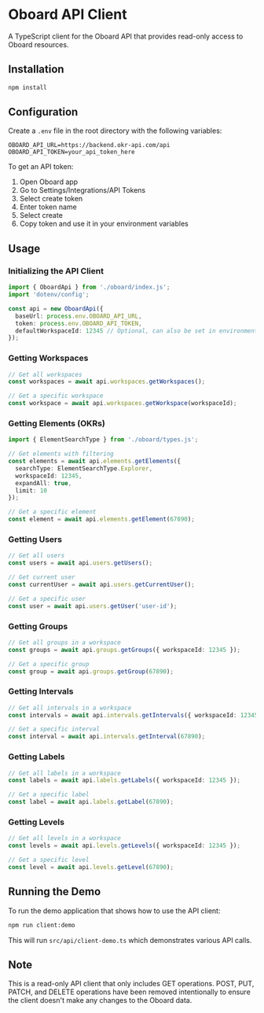 # Oboard API Client

A TypeScript client for the Oboard API that provides read-only access to Oboard resources.

## Installation

```bash
npm install
```

## Configuration

Create a `.env` file in the root directory with the following variables:

```
OBOARD_API_URL=https://backend.okr-api.com/api
OBOARD_API_TOKEN=your_api_token_here
```

To get an API token:

1. Open Oboard app
2. Go to Settings/Integrations/API Tokens
3. Select create token
4. Enter token name
5. Select create
6. Copy token and use it in your environment variables

## Usage

### Initializing the API Client

```typescript
import { OboardApi } from './oboard/index.js';
import 'dotenv/config';

const api = new OboardApi({
  baseUrl: process.env.OBOARD_API_URL,
  token: process.env.OBOARD_API_TOKEN,
  defaultWorkspaceId: 12345 // Optional, can also be set in environment
});
```

### Getting Workspaces

```typescript
// Get all workspaces
const workspaces = await api.workspaces.getWorkspaces();

// Get a specific workspace
const workspace = await api.workspaces.getWorkspace(workspaceId);
```

### Getting Elements (OKRs)

```typescript
import { ElementSearchType } from './oboard/types.js';

// Get elements with filtering
const elements = await api.elements.getElements({
  searchType: ElementSearchType.Explorer,
  workspaceId: 12345,
  expandAll: true,
  limit: 10
});

// Get a specific element
const element = await api.elements.getElement(67890);
```

### Getting Users

```typescript
// Get all users
const users = await api.users.getUsers();

// Get current user
const currentUser = await api.users.getCurrentUser();

// Get a specific user
const user = await api.users.getUser('user-id');
```

### Getting Groups

```typescript
// Get all groups in a workspace
const groups = await api.groups.getGroups({ workspaceId: 12345 });

// Get a specific group
const group = await api.groups.getGroup(67890);
```

### Getting Intervals

```typescript
// Get all intervals in a workspace
const intervals = await api.intervals.getIntervals({ workspaceId: 12345 });

// Get a specific interval
const interval = await api.intervals.getInterval(67890);
```

### Getting Labels

```typescript
// Get all labels in a workspace
const labels = await api.labels.getLabels({ workspaceId: 12345 });

// Get a specific label
const label = await api.labels.getLabel(67890);
```

### Getting Levels

```typescript
// Get all levels in a workspace
const levels = await api.levels.getLevels({ workspaceId: 12345 });

// Get a specific level
const level = await api.levels.getLevel(67890);
```

## Running the Demo

To run the demo application that shows how to use the API client:

```bash
npm run client:demo
```

This will run `src/api/client-demo.ts` which demonstrates various API calls.

## Note

This is a read-only API client that only includes GET operations. POST, PUT, PATCH, and DELETE operations have been removed intentionally to ensure the client doesn't make any changes to the Oboard data. 